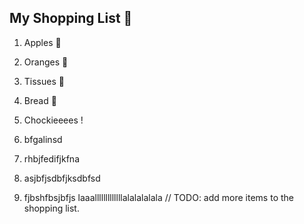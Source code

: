 ## My Shopping List 🛒

1. Apples 🍎
2. Oranges 🍊
3. Tissues 🚽
4. Bread 🍞
5. Chockieeees !
6. bfgalinsd
7. rhbjfedifjkfna
8. asjbfjsdbfjksdbfsd

9. fjbshfbsjbfjs
laaalllllllllllllalalalalala
// TODO: add more items to the shopping list.
